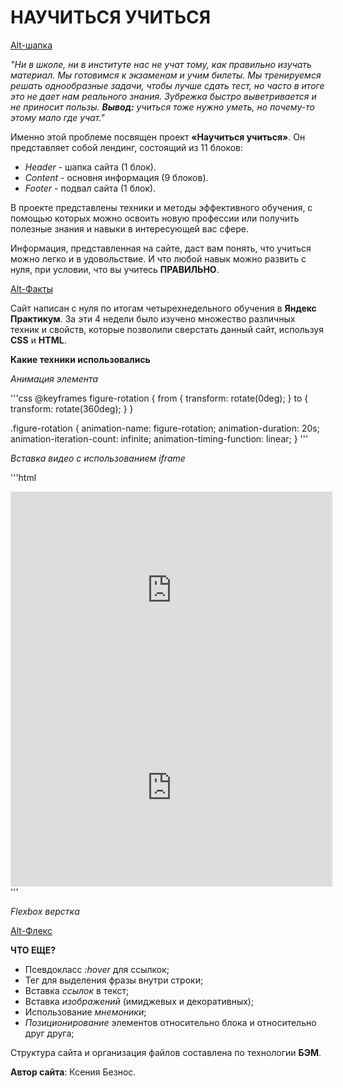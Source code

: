 # НАУЧИТЬСЯ УЧИТЬСЯ

[Alt-шапка](/images/Header.png)

_"Ни в школе, ни в институте нас не учат тому, как правильно изучать материал. Мы готовимся к экзаменам и учим билеты. Мы тренируемся решать однообразные задачи, чтобы лучше сдать тест, но часто в итоге это не дает нам реального знания. Зубрежка быстро выветривается и не приносит пользы. **Вывод:** учиться тоже нужно уметь, но почему-то этому мало где учат."_


Именно этой проблеме посвящен проект **«Научиться учиться»**.
Он представляет собой лендинг, состоящий из 11 блоков:
- _Header_ - шапка сайта (1 блок).
- _Content_ - основня информация (9 блоков).
- _Footer_ - подвал сайта (1 блок).


В проекте представлены техники и методы эффективного обучения, с помощью которых можно освоить новую профессии или получить полезные знания и навыки в интересующей вас сфере.


Информация, представленная на сайте, даст вам понять, что учиться можно легко и в удовольствие. И что любой навык можно развить с нуля, при условии, что вы учитесь **ПРАВИЛЬНО**.


[Alt-Факты](/images/Facts.png)


Сайт написан с нуля по итогам четырехнедельного обучения в **Яндекс Практикум**.
За эти 4 недели было изучено множество различных техник и свойств, которые позволили сверстать данный сайт, используя **CSS** и **HTML**.


**Какие техники использовались**


_Анимация элемента_

'''css
@keyframes figure-rotation {
  from {
    transform: rotate(0deg);
  }
  to {
    transform: rotate(360deg);
  }
}

.figure-rotation {
  animation-name: figure-rotation;
  animation-duration: 20s;
  animation-iteration-count: infinite;
  animation-timing-function: linear;
}
'''

_Вставка видео с использованием iframe_

'''html
<div class="video__iframe"><iframe id="ytplayer" type="text/html" width="515" height="316" src="https://www.youtube.com/embed/arj7oStGLkU" frameborder="0" allowfullscreen></iframe></div>
<div class="video__iframe"><iframe id="ytplayer" type="text/html" width="515" height="316" src="https://www.youtube.com/embed/5MgBikgcWnY" frameborder="0" allowfullscreen></iframe></div>
'''

_Flexbox верстка_

[Alt-Флекс](/images/Flexbox.png)


**ЧТО ЕЩЕ?**

- Псевдокласс _:hover_ для ссылкок;
- Тег _<span></span>_ для выделения фразы внутри строки;
- Вставка _ссылок_ в текст;
- Вставка _изображений_ (имиджевых и декоративных);
- Использование _мнемоники_;
- _Позиционирование_ элементов относительно блока и относительно друг друга;


Структура сайта и организация файлов составлена по технологии **БЭМ**.


**Автор сайта**: Ксения Безнос.




